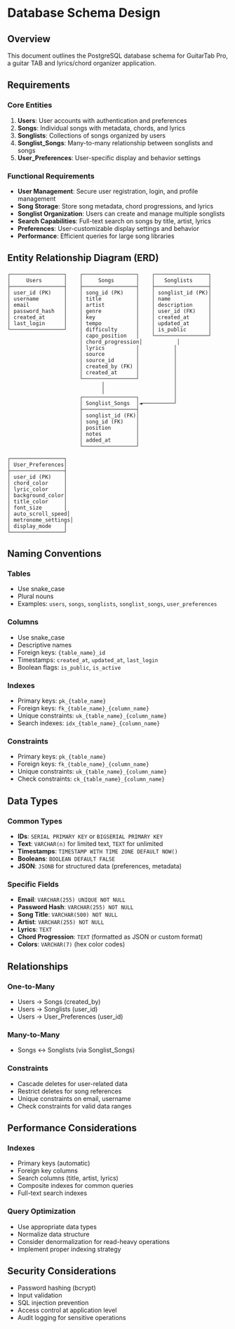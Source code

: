 # Database Schema Design

## Overview

This document outlines the PostgreSQL database schema for GuitarTab Pro, a guitar TAB and lyrics/chord organizer application.

## Requirements

### Core Entities

1. **Users**: User accounts with authentication and preferences
2. **Songs**: Individual songs with metadata, chords, and lyrics
3. **Songlists**: Collections of songs organized by users
4. **Songlist_Songs**: Many-to-many relationship between songlists and songs
5. **User_Preferences**: User-specific display and behavior settings

### Functional Requirements

- **User Management**: Secure user registration, login, and profile management
- **Song Storage**: Store song metadata, chord progressions, and lyrics
- **Songlist Organization**: Users can create and manage multiple songlists
- **Search Capabilities**: Full-text search on songs by title, artist, lyrics
- **Preferences**: User-customizable display settings and behavior
- **Performance**: Efficient queries for large song libraries

## Entity Relationship Diagram (ERD)

```
┌─────────────────┐    ┌─────────────────┐    ┌─────────────────┐
│     Users       │    │     Songs       │    │   Songlists     │
├─────────────────┤    ├─────────────────┤    ├─────────────────┤
│ user_id (PK)    │    │ song_id (PK)    │    │ songlist_id (PK)│
│ username        │    │ title           │    │ name            │
│ email           │    │ artist          │    │ description     │
│ password_hash   │    │ genre           │    │ user_id (FK)    │
│ created_at      │    │ key             │    │ created_at      │
│ last_login      │    │ tempo           │    │ updated_at      │
└─────────────────┘    │ difficulty      │    │ is_public       │
                       │ capo_position   │    └─────────────────┘
                       │ chord_progression│           │
                       │ lyrics          │           │
                       │ source          │           │
                       │ source_id       │           │
                       │ created_by (FK) │           │
                       │ created_at      │           │
                       └─────────────────┘           │
                              │                      │
                              │                      │
                       ┌─────────────────┐           │
                       │ Songlist_Songs  │◄──────────┘
                       ├─────────────────┤
                       │ songlist_id (FK)│
                       │ song_id (FK)    │
                       │ position        │
                       │ notes           │
                       │ added_at        │
                       └─────────────────┘

┌─────────────────┐
│ User_Preferences│
├─────────────────┤
│ user_id (PK)    │
│ chord_color     │
│ lyric_color     │
│ background_color│
│ title_color     │
│ font_size       │
│ auto_scroll_speed│
│ metronome_settings│
│ display_mode    │
└─────────────────┘
```

## Naming Conventions

### Tables
- Use snake_case
- Plural nouns
- Examples: `users`, `songs`, `songlists`, `songlist_songs`, `user_preferences`

### Columns
- Use snake_case
- Descriptive names
- Foreign keys: `{table_name}_id`
- Timestamps: `created_at`, `updated_at`, `last_login`
- Boolean flags: `is_public`, `is_active`

### Indexes
- Primary keys: `pk_{table_name}`
- Foreign keys: `fk_{table_name}_{column_name}`
- Unique constraints: `uk_{table_name}_{column_name}`
- Search indexes: `idx_{table_name}_{column_name}`

### Constraints
- Primary keys: `pk_{table_name}`
- Foreign keys: `fk_{table_name}_{column_name}`
- Unique constraints: `uk_{table_name}_{column_name}`
- Check constraints: `ck_{table_name}_{column_name}`

## Data Types

### Common Types
- **IDs**: `SERIAL PRIMARY KEY` or `BIGSERIAL PRIMARY KEY`
- **Text**: `VARCHAR(n)` for limited text, `TEXT` for unlimited
- **Timestamps**: `TIMESTAMP WITH TIME ZONE DEFAULT NOW()`
- **Booleans**: `BOOLEAN DEFAULT FALSE`
- **JSON**: `JSONB` for structured data (preferences, metadata)

### Specific Fields
- **Email**: `VARCHAR(255) UNIQUE NOT NULL`
- **Password Hash**: `VARCHAR(255) NOT NULL`
- **Song Title**: `VARCHAR(500) NOT NULL`
- **Artist**: `VARCHAR(255) NOT NULL`
- **Lyrics**: `TEXT`
- **Chord Progression**: `TEXT` (formatted as JSON or custom format)
- **Colors**: `VARCHAR(7)` (hex color codes)

## Relationships

### One-to-Many
- Users → Songs (created_by)
- Users → Songlists (user_id)
- Users → User_Preferences (user_id)

### Many-to-Many
- Songs ↔ Songlists (via Songlist_Songs)

### Constraints
- Cascade deletes for user-related data
- Restrict deletes for song references
- Unique constraints on email, username
- Check constraints for valid data ranges

## Performance Considerations

### Indexes
- Primary keys (automatic)
- Foreign key columns
- Search columns (title, artist, lyrics)
- Composite indexes for common queries
- Full-text search indexes

### Query Optimization
- Use appropriate data types
- Normalize data structure
- Consider denormalization for read-heavy operations
- Implement proper indexing strategy

## Security Considerations

- Password hashing (bcrypt)
- Input validation
- SQL injection prevention
- Access control at application level
- Audit logging for sensitive operations
